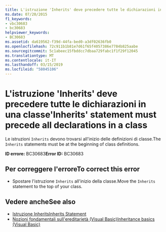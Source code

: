 ```yaml
---
title: L'istruzione 'Inherits' deve precedere tutte le dichiarazioni in una classe
ms.date: 07/20/2015
f1_keywords:
- vbc30683
- bc30683
helpviewer_keywords:
- BC30683
ms.assetid: da619562-f39d-44fa-bed0-a3df02636fb0
ms.openlocfilehash: 72c911b1b81e7d61f65f4057386e7784b825aabe
ms.sourcegitcommit: 5c1abeec15fbddcc7dbaa729fabc1f1f29f12045
ms.translationtype: MT
ms.contentlocale: it-IT
ms.lasthandoff: 03/15/2019
ms.locfileid: "58045106"
---
```

# <a name="inherits-statement-must-precede-all-declarations-in-a-class"></a><span data-ttu-id="6bd4a-102">L'istruzione 'Inherits' deve precedere tutte le dichiarazioni in una classe</span><span class="sxs-lookup"><span data-stu-id="6bd4a-102">'Inherits' statement must precede all declarations in a class</span></span>
<span data-ttu-id="6bd4a-103">Le istruzioni `Inherits` devono trovarsi all'inizio delle definizioni di classe.</span><span class="sxs-lookup"><span data-stu-id="6bd4a-103">The `Inherits` statements must be at the beginning of class definitions.</span></span>  
  
 <span data-ttu-id="6bd4a-104">**ID errore:** BC30683</span><span class="sxs-lookup"><span data-stu-id="6bd4a-104">**Error ID:** BC30683</span></span>  
  
## <a name="to-correct-this-error"></a><span data-ttu-id="6bd4a-105">Per correggere l'errore</span><span class="sxs-lookup"><span data-stu-id="6bd4a-105">To correct this error</span></span>  
  
-   <span data-ttu-id="6bd4a-106">Spostare l'istruzione `Inherits` all'inizio della classe.</span><span class="sxs-lookup"><span data-stu-id="6bd4a-106">Move the `Inherits` statement to the top of your class.</span></span>  
  
## <a name="see-also"></a><span data-ttu-id="6bd4a-107">Vedere anche</span><span class="sxs-lookup"><span data-stu-id="6bd4a-107">See also</span></span>

- [<span data-ttu-id="6bd4a-108">Istruzione Inherits</span><span class="sxs-lookup"><span data-stu-id="6bd4a-108">Inherits Statement</span></span>](../../visual-basic/language-reference/statements/inherits-statement.md)
- [<span data-ttu-id="6bd4a-109">Nozioni fondamentali sull'ereditarietà (Visual Basic)</span><span class="sxs-lookup"><span data-stu-id="6bd4a-109">Inheritance basics (Visual Basic)</span></span>](~/docs/visual-basic/programming-guide/language-features/objects-and-classes/inheritance-basics.md)
